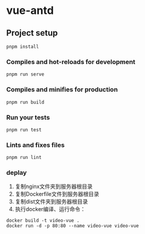 # vue-antd

## Project setup
```
pnpm install
```

### Compiles and hot-reloads for development
```
pnpm run serve
```

### Compiles and minifies for production
```
pnpm run build
```

### Run your tests
```
pnpm run test
```

### Lints and fixes files
```
pnpm run lint
```



### deplay
1. 复制nginx文件夹到服务器根目录
2. 复制Dockerfile文件到服务器根目录
3. 复制dist文件夹到服务器根目录
4. 执行docker编译、运行命令：
```
docker build -t video-vue .
docker run -d -p 80:80 --name video-vue video-vue
```
